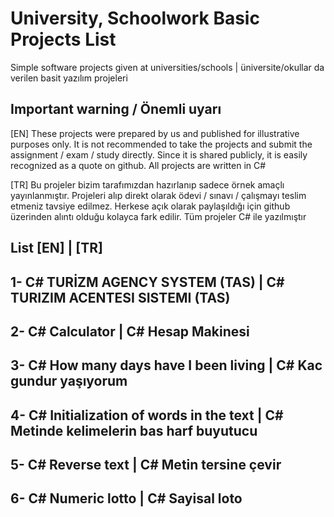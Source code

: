 # University, Schoolwork Basic Projects List
Simple software projects given at universities/schools | üniversite/okullar da verilen basit yazılım projeleri

## Important warning / Önemli uyarı

[EN] These projects were prepared by us and published for illustrative purposes only. It is not recommended to take the projects and submit the assignment / exam / study directly. Since it is shared publicly, it is easily recognized as a quote on github. All projects are written in C#

[TR] Bu projeler bizim tarafımızdan hazırlanıp sadece örnek amaçlı yayınlanmıştır. Projeleri alıp direkt olarak ödevi / sınavı / çalışmayı teslim etmeniz tavsiye edilmez. Herkese açık olarak paylaşıldığı için github üzerinden alıntı olduğu kolayca fark edilir. Tüm projeler C# ile yazılmıştır

## List [EN] | [TR]

## 1- C# TURİZM AGENCY SYSTEM (TAS) | C# TURIZIM ACENTESI SISTEMI (TAS)
## 2- C# Calculator | C# Hesap Makinesi
## 3- C# How many days have I been living | C# Kac gundur yaşıyorum
## 4- C# Initialization of words in the text | C# Metinde kelimelerin bas harf buyutucu
## 5- C# Reverse text | C# Metin tersine çevir
## 6- C# Numeric lotto | C# Sayisal loto 



